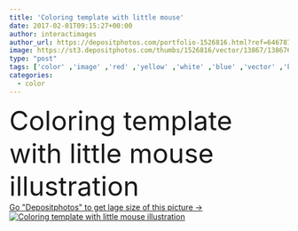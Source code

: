 ```yaml
---
title: 'Coloring template with little mouse'
date: 2017-02-01T09:15:27+00:00
author: interactimages
author_url: https://depositphotos.com/portfolio-1526816.html?ref=64678756
image: https://st3.depositphotos.com/thumbs/1526816/vector/13867/138676466/api_thumb_450.jpg?forcejpeg=true
type: "post"
tags: ['color' ,'image' ,'red' ,'yellow' ,'white' ,'blue' ,'vector' ,'background' ,'object' ,'graphic' ,'illustration' ,'paper' ,'isolated' ,'clipping' ,'path' ,'art' ,'animal' ,'picture' ,'mouse' ,'drawing' ,'education' ,'homework' ,'clip' ,'exercise' ,'cheese' ,'template' ,'coloring' ,'clipart' ,'clip art' ,'doodle' ,'rat' ,'worksheet' ,'color pencils' ]
categories: 
  - color
---
```

<div aling="center">
            <font size="60"> Coloring template with little mouse illustration</font>   
</div>
<div>
    <a href='https://st3.depositphotos.com/thumbs/1526816/vector/13867/138676466/api_thumb_450.jpg?forcejpeg=true?ref=64678756' target=_blank > Go "Depositphotos" to get lage size of this picture ->
        <img href='https://st3.depositphotos.com/thumbs/1526816/vector/13867/138676466/api_thumb_450.jpg?forcejpeg=true?ref=64678756' src='https://st3.depositphotos.com/1526816/13867/v/950/depositphotos_138676466-stock-illustration-coloring-template-with-little-mouse.jpg?forcejpeg=true' alt='Coloring template with little mouse illustration' >
    </a>
</div>
